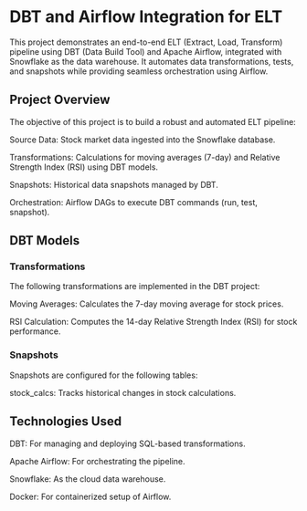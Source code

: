 # DBT and Airflow Integration for ELT

This project demonstrates an end-to-end ELT (Extract, Load, Transform) pipeline using DBT (Data Build Tool) and Apache Airflow, integrated with Snowflake as the data warehouse. It automates data transformations, tests, and snapshots while providing seamless orchestration using Airflow.

## Project Overview

The objective of this project is to build a robust and automated ELT pipeline:

Source Data: Stock market data ingested into the Snowflake database.

Transformations: Calculations for moving averages (7-day) and Relative Strength Index (RSI) using DBT models.

Snapshots: Historical data snapshots managed by DBT.

Orchestration: Airflow DAGs to execute DBT commands (run, test, snapshot).


## DBT Models

### Transformations
The following transformations are implemented in the DBT project:

Moving Averages:
Calculates the 7-day moving average for stock prices.

RSI Calculation:
Computes the 14-day Relative Strength Index (RSI) for stock performance.

### Snapshots
Snapshots are configured for the following tables:

stock_calcs: Tracks historical changes in stock calculations.

## Technologies Used

DBT: For managing and deploying SQL-based transformations.

Apache Airflow: For orchestrating the pipeline.

Snowflake: As the cloud data warehouse.

Docker: For containerized setup of Airflow.

